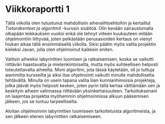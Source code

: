 # Viikkoraportti 1

Tällä viikolla olen tutustunut mahdollisiin aihevaihtoehtoihin ja kertaillut *Tietorakenteet ja algoritmit* -kurssin sisältöä. Olin kevään sairauslomalla olkapään leikkauksen vuoksi enkä ole tehnyt viiteen kuukauteen mitään ohjelmointiin liittyvää, joten pelkästään perusasioiden kertaus on vienyt hiukan aikaa tällä ensimmäisellä viikolla. Siksi päätin myös valita projektin kieleksi Javan, jolla olen ohjelmoinut kaikkein eniten.

Valitsin aiheeksi labyrinttien luomisen ja ratkaisemisen, koska se vaikutti riittävän haastavalta ja mielenkiintoiselta, mutta myös suhteellisen helposti toteutettavalta aiheelta. Moni algoritmi, jota tässä käytetään, oli jo tuttuja aiemmilta kursseilta ja siksi itse ohjelmointi vaikutti minulle mahdolliselta tehtävältä. Minulla on usein tapana valita liian kunnianhimoisia projekteja, jotka jäävät myös helposti kesken, joten pyrin tällä kertaa välttämään sen ja keskityin aiheen valinnassa riittävään yksinkertaisuuteen. Tarkoituksenani on laajentaa projektia myöhemmin ohjelmoinnissa alkuun pääsemisen jälkeen, jos se tuntuu tarpeelliselta.

Aloitan ohjelmoinnin labyrinttien luomiseen tarkoitetuista algoritmeista, ja sen jälkeen etenen labyrinttien ratkaisemiseen.

